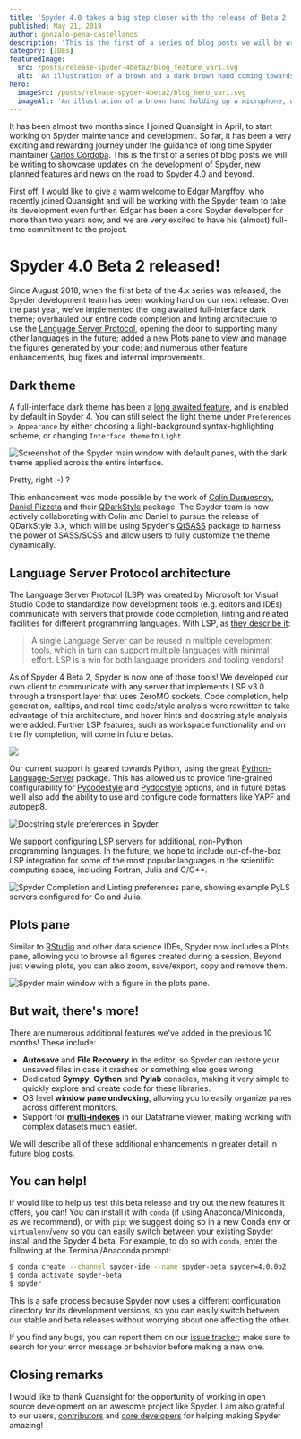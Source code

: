 ```yaml
---
title: 'Spyder 4.0 takes a big step closer with the release of Beta 2!'
published: May 21, 2019
author: gonzalo-pena-castellanos
description: 'This is the first of a series of blog posts we will be writing to showcase updates on the development of Spyder, new planned features and news on the road to Spyder 4.0 and beyond.'
category: [IDEs]
featuredImage:
  src: /posts/release-spyder-4beta2/blog_feature_var1.svg
  alt: 'An illustration of a brown and a dark brown hand coming towards each other to pass a business card with the logo of Quansight Labs.'
hero:
  imageSrc: /posts/release-spyder-4beta2/blog_hero_var1.svg
  imageAlt: 'An illustration of a brown hand holding up a microphone, with some graphical elements highlighting the top of the microphone.'
---
```


It has been almost two months since I joined Quansight in April, to start 
working on Spyder maintenance and 
development. So far, it has been a very exciting and rewarding journey under 
the guidance of long time Spyder maintainer
[Carlos Córdoba](https://github.com/ccordoba12).
This is the first of a series of blog posts we will be writing to showcase 
updates on the development of Spyder, new planned features and news on the 
road to Spyder 4.0 and beyond.

First off, I would like to give a warm welcome to
[Edgar Margffoy](https://github.com/andfoy),
who recently joined Quansight and will be working with the Spyder team to
take its development even further. Edgar has been a core Spyder developer 
for more than two years now, and we are very excited to have his (almost)
full-time commitment to the project.

# Spyder 4.0 Beta 2 released!

Since August 2018, when the first beta of the 4.x series was released, the
Spyder development team has been working hard on our next release.
Over the past year, we've implemented the long awaited full-interface dark theme;
overhauled our entire code completion and linting architecture to use the
[Language Server Protocol](https://microsoft.github.io/language-server-protocol/),
opening the door to supporting many other languages in the future;
added a new Plots pane to view and manage the figures generated by your code;
and numerous other feature enhancements, bug fixes and internal improvements.

## Dark theme

A full-interface dark theme has been a
[long awaited feature](https://github.com/spyder-ide/spyder/issues/2350),
and is enabled by default in Spyder 4. You can still select the
light theme under  ``Preferences > Appearance`` by either choosing a light-background
syntax-highlighting scheme, or changing ``Interface theme`` to ``Light``.

![Screenshot of the Spyder main window with default panes, with the dark theme applied across the entire interface.](/posts/release-spyder-4beta2/spyder-qdarkstyle.png)

Pretty, right :-) ?

This enhancement was made possible by the work of
[Colin Duquesnoy](https://github.com/ColinDuquesnoy),
[Daniel Pizzeta](https://github.com/DPizzeta)
and their [QDarkStyle](https://github.com/ColinDuquesnoy/QDarkStyleSheet/)
package. The Spyder team is now actively collaborating with Colin and Daniel
to pursue the release of QDarkStyle 3.x, which will be using Spyder's
[QtSASS](https://github.com/spyder-ide/qtsass/)
package to harness the power of SASS/SCSS and allow users to fully customize
the theme dynamically.


## Language Server Protocol architecture

The Language Server Protocol (LSP) was created by Microsoft for Visual Studio Code to standardize how
development tools (e.g. editors and IDEs) communicate with
servers that provide code completion, linting and related facilities for
different programming languages. With LSP, as
[they describe it](https://microsoft.github.io/language-server-protocol/):

> A single Language Server can be reused in multiple development tools,
> which in turn can support multiple languages with minimal effort.
> LSP is a win for both language providers and tooling vendors!

As of Spyder 4 Beta 2, Spyder is now one of those tools!
We developed our own client to communicate with any server that implements
LSP v3.0 through a transport layer that uses ZeroMQ sockets. Code completion,
help generation, calltips, and real-time code/style analysis were rewritten to take advantage of this
architecture, and hover hints and docstring style analysis were added.
Further LSP features, such as workspace functionality and on the fly completion, will come in future betas.

<img src="/posts/release-spyder-4beta2/spyder-hover-hint-calltip.png" class="center" />

Our current support is geared towards Python, using the great
[Python-Language-Server](https://github.com/palantir/python-language-server)
package. This has allowed us to provide fine-grained configurability for
[Pycodestyle](http://pycodestyle.pycqa.org/en/stable/) and
[Pydocstyle](http://www.pydocstyle.org/en/stable/) options, and in future
betas we’ll also add the ability to use and configure code formatters like
YAPF and autopep8.

![Docstring style preferences in Spyder.](/posts/release-spyder-4beta2/spyder-doc-prefs.png)

We support configuring LSP servers for additional, non-Python programming languages.
In the future, we hope to include out-of-the-box LSP integration for
some of the most popular languages in the scientific computing space,
including Fortran, Julia and C/C++.

![Spyder Completion and Linting preferences pane, showing example PyLS servers configured for Go and Julia.](/posts/release-spyder-4beta2/spyder-preferences-lsp.png)

## Plots pane

Similar to [RStudio](https://www.rstudio.com/) and other data science IDEs,
Spyder now includes a Plots pane, allowing you to browse all figures created during a
session. Beyond just viewing plots, you can also zoom, save/export, copy and remove
them.

![Spyder main window with a figure in the plots pane.](/posts/release-spyder-4beta2/spyder-plots.png)

## But wait, there's more!

There are numerous additional features we've added in the previous 10
months! These include:

* **Autosave** and **File Recovery** in the editor, so Spyder can restore your
unsaved files in case it crashes or something else goes wrong.
* Dedicated **Sympy**, **Cython** and **Pylab** consoles, making it
very simple to quickly explore and create code for these libraries.
* OS level **window pane undocking**, allowing you to easily
organize panes across different monitors.
* Support for **[multi-indexes](https://pandas.pydata.org/pandas-docs/stable/user_guide/advanced.html)**
in our Dataframe viewer, making working with complex datasets much easier.

We will describe all of these additional enhancements in greater detail in
future blog posts.

## You can help!

If would like to help us test this beta release and try out the new features it offers,
you can! You can install it with ``conda`` (if using Anaconda/Miniconda, as we recommend),
or with ``pip``; we suggest doing so in a new Conda env or ``virtualenv``/``venv``
so you can easily switch between your existing Spyder install and the Spyder 4 beta.
For example, to do so with ``conda``, enter the following at the Terminal/Anaconda prompt:

```bash
$ conda create --channel spyder-ide --name spyder-beta spyder=4.0.0b2
$ conda activate spyder-beta
$ spyder
```

This is a safe process because Spyder now uses a different configuration
directory for its development versions, so you can easily switch between our stable
and beta releases without worrying about one affecting the other.

If you find any bugs, you can report them on our
[issue tracker](https://github.com/spyder-ide/spyder/issues);
make sure to search for your error message or behavior before making a new one.

## Closing remarks

I would like to thank Quansight for the opportunity of working in open source
development on an awesome project like Spyder. I am also grateful to our
users, [contributors](https://github.com/spyder-ide/spyder/graphs/contributors)
and [core developers](https://github.com/orgs/spyder-ide/people) for helping
making Spyder amazing!
